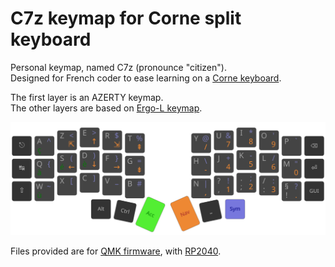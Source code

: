 # C7z keymap for Corne split keyboard

Personal keymap, named C7z (pronounce "citizen").  
Designed for French coder to ease learning on a [Corne keyboard](https://github.com/foostan/crkbd).

The first layer is an AZERTY keymap.  
The other layers are based on [Ergo-L keymap](https://github.com/Nuclear-Squid/ErgoL).

![Corne keymap](./keymap.svg)

Files provided are for [QMK firmware](https://docs.qmk.fm/), with [RP2040](https://docs.qmk.fm/platformdev_rp2040).
